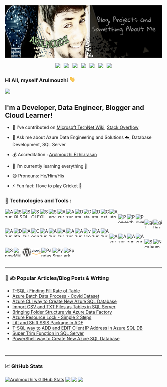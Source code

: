 ﻿[![Header](https://raw.githubusercontent.com/Arulmouzhi/Arulmouzhi/master/readmeheaderpic.png "Header")](https://arulmouzhi.wordpress.com/)

<p align='center'>
<a href="https://arulmouzhi.wordpress.com/"><img height="30" src="https://user-images.githubusercontent.com/65807570/90331481-53c88d80-dfd2-11ea-8e35-cb9ab85a3115.png"></a>&nbsp;&nbsp;
<a href="https://twitter.com/arulmouzhi"><img height="30" src="https://user-images.githubusercontent.com/65807570/119249811-56878d00-bbb9-11eb-9aa0-3440e48e6367.png"></a>&nbsp;&nbsp;
<a href="https://www.linkedin.com/in/arulmouzhi-ezhilarasan/"><img height="30" src="https://user-images.githubusercontent.com/65807570/90331502-82466880-dfd2-11ea-886d-71ddcce00092.png"></a>&nbsp;&nbsp;
<a href="https://social.msdn.microsoft.com/profile/arulmouzhi/"><img height="30" src="https://user-images.githubusercontent.com/65807570/119255318-c1948c00-bbd8-11eb-8c88-301e8428e07e.png"></a>&nbsp;&nbsp;
<a href="https://stackoverflow.com/users/story/7905444"><img height="30" src="https://user-images.githubusercontent.com/65807570/119249897-06f59100-bbba-11eb-9c58-fb6812b6dbcf.png"></a>&nbsp;&nbsp;
<a href="https://app.pluralsight.com/profile/arulmouzhi"><img height="30" src="https://user-images.githubusercontent.com/65807570/119249929-4b812c80-bbba-11eb-9d19-413069d579b1.png"></a>&nbsp;&nbsp;
<a href="https://www.hackerrank.com/Arulmouzhi?hr_r=1"><img height="30" src="https://user-images.githubusercontent.com/65807570/119250299-c21f2980-bbbc-11eb-971b-30488865ac34.png"></a>
</p>

### Hi All, myself Arulmouzhi <img src="https://raw.githubusercontent.com/Arulmouzhi/Arulmouzhi/master/wave.gif" width="20px">

![](https://img.shields.io/badge/Microsoft-MCT-blue)

## I'm a Developer, Data Engineer, Blogger and Cloud Learner!

- 👯 I've contributed on [Microsoft TechNet Wiki](https://social.technet.microsoft.com/profile/arulmouzhi/), [Stack Overflow](https://stackoverflow.com/users/7905444/arulmouzhi)

- 💬 Ask me about Azure Data Engineering and Solutions ☁️, Database Development, SQL Server

- 💰 Accreditation : [Arulmouzhi Ezhilarasan](https://www.youracclaim.com/users/arulmouzhi-ezhilarasan/badges)

- 🌱 I’m currently learning everything 🤣

- 😄 Pronouns: He/Him/His

- ⚡ Fun fact: I love to play Cricket 🏏

### 🔧 Technologies and Tools :

<img align="left" alt="Azure" height="28" width="28" src="https://user-images.githubusercontent.com/65807570/119251408-ff3aea00-bbc3-11eb-881e-71cab203cf62.png" />&nbsp;&nbsp;
<img align="left" alt="SQLServer" height="28" width="28" src="https://user-images.githubusercontent.com/65807570/119251409-ffd38080-bbc3-11eb-9fbb-ef2c07af5a73.png" />&nbsp;&nbsp;
<img align="left" alt="SQLManagedInstance" height="28" width="28" src="https://user-images.githubusercontent.com/65807570/119251401-fc3ff980-bbc3-11eb-9cb0-7d69791080e4.png" />&nbsp;&nbsp;
<img align="left" alt="SQLElasticPools" height="28" width="28" src="https://user-images.githubusercontent.com/65807570/119251404-fd712680-bbc3-11eb-9912-d69c86116ed0.png" />&nbsp;&nbsp;
<img align="left" alt="SQLDataWarehouses" height="28" width="28" src="https://user-images.githubusercontent.com/65807570/119251405-fe09bd00-bbc3-11eb-9258-235ae6f178d4.png" />&nbsp;&nbsp;
<img align="left" alt="Serverless" height="28" width="28" src="https://user-images.githubusercontent.com/65807570/119251406-fea25380-bbc3-11eb-8b4d-842a84c52c55.png" />&nbsp;&nbsp;
<img align="left" alt="AzureSynapseAnalytics" height="28" width="28" src="https://user-images.githubusercontent.com/65807570/119251407-ff3aea00-bbc3-11eb-8dc0-6c385ec2a982.png" />&nbsp;&nbsp;
<img align="left" alt="AzureDataFactory" height="28" width="28" src="https://user-images.githubusercontent.com/65807570/119253878-ce14e680-bbd0-11eb-9294-f904a97cd223.png" />&nbsp;&nbsp;
<img align="left" alt="DatabaseMigrationServices" height="28" width="28" src="https://user-images.githubusercontent.com/65807570/119253879-cf461380-bbd0-11eb-892e-f256fdf766e5.png" />&nbsp;&nbsp;
<img align="left" alt="DataCatalog" height="28" width="28" src="https://user-images.githubusercontent.com/65807570/119253880-cfdeaa00-bbd0-11eb-8e43-c33f618e3236.png" />&nbsp;&nbsp;
<img align="left" alt="DataShares" height="28" width="28" src="https://user-images.githubusercontent.com/65807570/119253882-d0774080-bbd0-11eb-8120-4a182580d85a.png" />&nbsp;&nbsp;
<img align="left" alt="CostManagement" height="28" width="28" src="https://user-images.githubusercontent.com/65807570/119253883-d10fd700-bbd0-11eb-990e-0e6f5cb7690d.png" />&nbsp;&nbsp;
<img align="left" alt="AutomationAccounts" height="28" width="28" src="https://user-images.githubusercontent.com/65807570/119253884-d2410400-bbd0-11eb-89b7-8a86cc8c74b3.png" />&nbsp;&nbsp;
<img align="left" alt="Powershell" height="28" width="28" src="https://user-images.githubusercontent.com/65807570/119253885-d2d99a80-bbd0-11eb-85c9-ff65fc714bfc.png" />&nbsp;&nbsp;
<img align="left" alt="Python" height="28" width="28" src="https://user-images.githubusercontent.com/65807570/119253870-c8b79c00-bbd0-11eb-8e8b-2bded36c9b49.png" />&nbsp;&nbsp;
<img align="left" alt="PowerBI" height="28" width="28" src="https://user-images.githubusercontent.com/65807570/119253871-c9503280-bbd0-11eb-9832-4846082cd307.png" />&nbsp;&nbsp;
<img align="left" alt="git" height="28" width="28" src="https://user-images.githubusercontent.com/65807570/119253872-c9e8c900-bbd0-11eb-9d0a-79ec048cb490.png" />&nbsp;&nbsp;
<img align="left" alt="github" height="28" width="28" src="https://user-images.githubusercontent.com/65807570/119253873-cb19f600-bbd0-11eb-8c4a-ac5fd1ccd627.png" />&nbsp;&nbsp;
<img align="left" alt="AzureDevOps" height="28" width="28" src="https://user-images.githubusercontent.com/65807570/119253874-cbb28c80-bbd0-11eb-8a7a-e4338b84d4a5.png" />&nbsp;&nbsp;
<img align="left" alt="Databricks" height="28" width="28" src="https://user-images.githubusercontent.com/65807570/119253876-cc4b2300-bbd0-11eb-9f7b-51140d774347.png" />&nbsp;&nbsp;
<img align="left" alt="AzureLogicApps" height="28" width="28" src="https://user-images.githubusercontent.com/65807570/119253877-cd7c5000-bbd0-11eb-8314-3c8612503645.png" />&nbsp;&nbsp;
<img align="left" alt="CognitiveServices" height="28" width="28" src="https://user-images.githubusercontent.com/65807570/119254708-7e84e980-bbd5-11eb-8dff-6c6f20e9fa3e.png" />&nbsp;&nbsp;
<img align="left" alt="AzureML" height="28" width="28" src="https://user-images.githubusercontent.com/65807570/119254709-7f1d8000-bbd5-11eb-98c4-c7a8ffaa2664.png" />&nbsp;&nbsp;
<img align="left" alt="AzureSearch" height="28" width="28" src="https://user-images.githubusercontent.com/65807570/119254711-7fb61680-bbd5-11eb-9144-bb6f795bcb90.png" />&nbsp;&nbsp;
<img align="left" alt="AzureSecurityCenter" height="28" width="28" src="https://user-images.githubusercontent.com/65807570/119254712-804ead00-bbd5-11eb-8d64-f25e8dfc823f.png" />&nbsp;&nbsp;
<img align="left" alt="AzureStreamAnalytics" height="28" width="28" src="https://user-images.githubusercontent.com/65807570/119254713-80e74380-bbd5-11eb-849a-e0475317418d.png" />&nbsp;&nbsp;
<img align="left" alt="AzureUserSubscriptions" height="28" width="28" src="https://user-images.githubusercontent.com/65807570/119254715-817fda00-bbd5-11eb-931b-4b48abbf0ee9.png" />&nbsp;&nbsp;
<img align="left" alt="vscode" height="28" width="28" src="https://user-images.githubusercontent.com/65807570/119254716-817fda00-bbd5-11eb-9fe7-081dd45c862c.png" />&nbsp;&nbsp;
<img align="left" alt="AzureDevopsPipelines" height="28" width="28" src="https://user-images.githubusercontent.com/65807570/119254701-7b89f900-bbd5-11eb-84b7-8d3833e10dc6.png" />&nbsp;&nbsp;
<img align="left" alt="AzureDevopsArtifacts" height="28" width="28" src="https://user-images.githubusercontent.com/65807570/119254703-7cbb2600-bbd5-11eb-88d7-3647d0be8f61.png" />&nbsp;&nbsp;
<img align="left" alt="AzureDevopsRepos" height="28" width="28" src="https://user-images.githubusercontent.com/65807570/119254704-7cbb2600-bbd5-11eb-803f-0c19211359c5.png" />&nbsp;&nbsp;
<img align="left" alt="AzureKeyVaults" height="28" width="28" src="https://user-images.githubusercontent.com/65807570/119254705-7d53bc80-bbd5-11eb-907b-b1a0b76e6609.png" />&nbsp;&nbsp;
<img align="left" alt="AzureStorageAccounts" height="28" width="28" src="https://user-images.githubusercontent.com/65807570/119254706-7dec5300-bbd5-11eb-80dd-aa3c2e700e05.png" />&nbsp;&nbsp;
<img align="left" alt="AzureStorageExplorer" height="28" width="28" src="https://user-images.githubusercontent.com/65807570/119254707-7e84e980-bbd5-11eb-9f34-c7c7d215d598.png" />&nbsp;&nbsp;
<img align="left" alt="Scala" height="28" width="28" src="https://user-images.githubusercontent.com/65807570/119256320-c9a2fa80-bbdd-11eb-8c4f-f099045e3c72.jpeg" />&nbsp;&nbsp;
<img align="left" alt="Numpy" height="28" width="28" src="https://user-images.githubusercontent.com/65807570/119256315-c740a080-bbdd-11eb-99e7-a922dfd8bd36.png" />&nbsp;&nbsp;
<img align="left" alt="Snowflake" height="28" width="28" src="https://user-images.githubusercontent.com/65807570/119256321-ca3b9100-bbdd-11eb-9887-4ed2608de359.jpg" />&nbsp;&nbsp;
<img align="left" alt="MicrosoftOffice" height="28" width="28" src="https://user-images.githubusercontent.com/65807570/119256322-ca3b9100-bbdd-11eb-9de0-fe3c5d00eab9.png" />&nbsp;&nbsp;
<img align="left" alt="Wordpress" height="28" width="28" src="https://raw.githubusercontent.com/github/explore/78df643247d429f6cc873026c0622819ad797942/topics/wordpress/wordpress.png" />&nbsp;&nbsp;
<img align="left" alt="AWS" height="28" width="32" src="https://raw.githubusercontent.com/github/explore/78df643247d429f6cc873026c0622819ad797942/topics/aws/aws.png" />
<img align="left" alt="Pandas" height="28" width="36" src="https://user-images.githubusercontent.com/65807570/119256318-c871cd80-bbdd-11eb-9cad-5966ecb8d948.png" />&nbsp;&nbsp;
<img align="left" alt="PySpark" height="28" width="36" src="https://user-images.githubusercontent.com/65807570/119256319-c90a6400-bbdd-11eb-9c6e-295db8bdfb06.png" />&nbsp;&nbsp;
<img align="left" alt="Spark" height="28" width="36" src="https://user-images.githubusercontent.com/65807570/119253866-c6edd880-bbd0-11eb-9a3d-a5a845598de8.png" />


<br />

---

### &#x1F4F0; &#x270D; Popular Articles/Blog Posts & Writing
<!--  BLOG-POST-LIST:START  -->
- [T-SQL : Finding Fill Rate of Table](https://social.technet.microsoft.com/wiki/contents/articles/53888.t-sql-finding-fill-rate-of-table.aspx)
- [Azure Batch Data Process - Covid Dataset](https://arulmouzhi.wordpress.com/2021/02/12/azure-batch-data-process-covid-dataset/)
- [Azure CLI way to Create New Azure SQL Database](https://arulmouzhi.wordpress.com/2020/10/26/azure-cli-way-to-create-new-azure-sql-database/)
- [Import CSV and TXT Files as Tables in SQL Server](https://arulmouzhi.wordpress.com/2020/02/19/import-csv-and-txt-files-as-tables-in-sql-server/)
- [Bringing Folder Structure via Azure Data Factory](https://arulmouzhi.wordpress.com/2021/04/12/bringing-folder-structure-via-azure-data-factory/)
- [Azure Resource Lock - Simple 2 Steps](https://arulmouzhi.wordpress.com/2020/08/22/azure-resource-lock-simple-2-steps/)
- [Lift and Shift SSIS Package in ADF](https://arulmouzhi.wordpress.com/2021/04/13/lift-and-shift-ssis-package-in-adf/)
- [T-SQL way to ADD and EDIT Client IP Address in Azure SQL DB](https://arulmouzhi.wordpress.com/2020/11/15/t-sql-way-to-add-and-edit-client-ip-address-in-azure-sql-db/)
- [Super Trim Function in SQL Server](https://arulmouzhi.wordpress.com/2019/12/16/super-trim-function-and-enhanced-trim-function-in-sql-server/)
- [PowerShell way to Create New Azure SQL Database](https://arulmouzhi.wordpress.com/2020/12/09/powershell-way-to-create-new-azure-sql-database/)
<!--  BLOG-POST-LIST:END  -->
<!-- ### Connect with me:  -->
<!-- [<img align="left" alt="arulmouzhi.wordpress.com" width="22px" src="https://raw.githubusercontent.com/iconic/open-iconic/master/svg/globe.svg" />][website]  -->
<!-- [<img align="left" alt="Arulmouzhi | Twitter" width="22px" src="https://cdn.jsdelivr.net/npm/simple-icons@v3/icons/twitter.svg" />][twitter]  -->
<!-- [<img align="left" alt="Arulmouzhi | LinkedIn" width="22px" src="https://cdn.jsdelivr.net/npm/simple-icons@v3/icons/linkedin.svg" />][linkedin]  -->

<br />

---
### &#x1f4c8; GitHub Stats

<a href="https://github.com/Arulmouzhi/Arulmouzhi">
  <img align="center" src="https://github-readme-stats.vercel.app/api?username=Arulmouzhi&show_icons=true&theme=radical" alt="Arulmouzhi's GitHub Stats" />
</a>

<a href="https://github.com/Arulmouzhi/SQLGifts">
  <img align="center" src="https://github-readme-stats.vercel.app/api/pin/?username=Arulmouzhi&repo=SQLGifts&show_icons=true&theme=radical" />
</a>
<a href="https://github.com/Arulmouzhi/AzureStuffs">
  <img align="center" src="https://github-readme-stats.vercel.app/api/pin/?username=Arulmouzhi&repo=AzureStuffs&show_icons=true&theme=radical" />
</a>
<a href="https://github.com/Arulmouzhi/Arulmouzhi">
  <img align="center" src="https://github-readme-stats.vercel.app/api/top-langs/?username=Arulmouzhi&show_icons=true&theme=radical" />
</a>


<!-- [website]: https://arulmouzhi.wordpress.com/  -->
<!-- [twitter]: https://twitter.com/arulmouzhi  -->
<!-- [linkedin]: https://www.linkedin.com/in/arulmouzhi-ezhilarasan/  -->